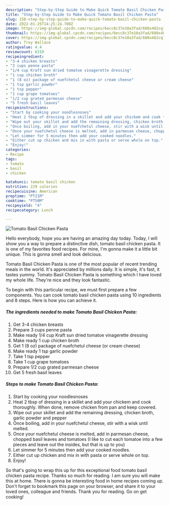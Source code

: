 ```yaml
---
description: "Step-by-Step Guide to Make Quick Tomato Basil Chicken Pasta"
title: "Step-by-Step Guide to Make Quick Tomato Basil Chicken Pasta"
slug: 158-step-by-step-guide-to-make-quick-tomato-basil-chicken-pasta
date: 2022-01-25T14:25:24.700Z
image: https://img-global.cpcdn.com/recipes/6ecc8c37e10a3fad/680x482cq70/tomato-basil-chicken-pasta-recipe-main-photo.jpg
thumbnail: https://img-global.cpcdn.com/recipes/6ecc8c37e10a3fad/680x482cq70/tomato-basil-chicken-pasta-recipe-main-photo.jpg
cover: https://img-global.cpcdn.com/recipes/6ecc8c37e10a3fad/680x482cq70/tomato-basil-chicken-pasta-recipe-main-photo.jpg
author: Troy Wallace
ratingvalue: 4.4
reviewcount: 6319
recipeingredient:
- "3-4 chicken breasts"
- "3 cups penne pasta"
- "1/4 cup Kraft sun dried tomatoe vinagerette dressing"
- "1 cup chicken broth"
- "1 (8 oz) package of nuefchetul cheese or cream cheese"
- "1 tsp garlic powder"
- "1 tsp pepper"
- "1 cup grape tomatoes"
- "1/2 cup grated parmesan cheese"
- "5 fresh basil leaves"
recipeinstructions:
- "Start by cooking your noodlesnoses"
- "Heat 2 tbsp of dressing in a skillet and add your chickem and cook thoroughly. When done, remove chicken from pan and keep covered."
- "Wipe out your skillet and add the remaining dressing, chicken broth, garlic powder and pepper"
- "Once boiling, add in your nuefchetul cheese, stir with a wisk until melted."
- "Once your nuefchetul cheese is melted, add in parmesan cheese, chopped basil leaves and tomatoes (I like to cut each tomatoe into a few pieces and leave out the insides, but that is up to you)"
- "Let simmer for 5 minutes then add your cooked noodles."
- "Either cut up chicken and mix in with pasta or serve whole on top."
- "Enjoy!"
categories:
- Recipe
tags:
- tomato
- basil
- chicken

katakunci: tomato basil chicken 
nutrition: 229 calories
recipecuisine: American
preptime: "PT21M"
cooktime: "PT50M"
recipeyield: "4"
recipecategory: Lunch

---
```



![Tomato Basil Chicken Pasta](https://img-global.cpcdn.com/recipes/6ecc8c37e10a3fad/680x482cq70/tomato-basil-chicken-pasta-recipe-main-photo.jpg)

Hello everybody, hope you are having an amazing day today. Today, I will show you a way to prepare a distinctive dish, tomato basil chicken pasta. It is one of my favorites food recipes. For mine, I'm gonna make it a little bit unique. This is gonna smell and look delicious.



Tomato Basil Chicken Pasta is one of the most popular of recent trending meals in the world. It's appreciated by millions daily. It is simple, it's fast, it tastes yummy. Tomato Basil Chicken Pasta is something which I have loved my whole life. They're nice and they look fantastic.


To begin with this particular recipe, we must first prepare a few components. You can cook tomato basil chicken pasta using 10 ingredients and 8 steps. Here is how you can achieve it.

<!--inarticleads1-->

##### The ingredients needed to make Tomato Basil Chicken Pasta:

1. Get 3-4 chicken breasts
1. Prepare 3 cups penne pasta
1. Make ready 1/4 cup Kraft sun dried tomatoe vinagerette dressing
1. Make ready 1 cup chicken broth
1. Get 1 (8 oz) package of nuefchetul cheese (or cream cheese)
1. Make ready 1 tsp garlic powder
1. Take 1 tsp pepper
1. Take 1 cup grape tomatoes
1. Prepare 1/2 cup grated parmesan cheese
1. Get 5 fresh basil leaves




<!--inarticleads2-->

##### Steps to make Tomato Basil Chicken Pasta:

1. Start by cooking your noodlesnoses
1. Heat 2 tbsp of dressing in a skillet and add your chickem and cook thoroughly. When done, remove chicken from pan and keep covered.
1. Wipe out your skillet and add the remaining dressing, chicken broth, garlic powder and pepper
1. Once boiling, add in your nuefchetul cheese, stir with a wisk until melted.
1. Once your nuefchetul cheese is melted, add in parmesan cheese, chopped basil leaves and tomatoes (I like to cut each tomatoe into a few pieces and leave out the insides, but that is up to you)
1. Let simmer for 5 minutes then add your cooked noodles.
1. Either cut up chicken and mix in with pasta or serve whole on top.
1. Enjoy!




So that's going to wrap this up for this exceptional food tomato basil chicken pasta recipe. Thanks so much for reading. I am sure you will make this at home. There is gonna be interesting food in home recipes coming up. Don't forget to bookmark this page on your browser, and share it to your loved ones, colleague and friends. Thank you for reading. Go on get cooking!
